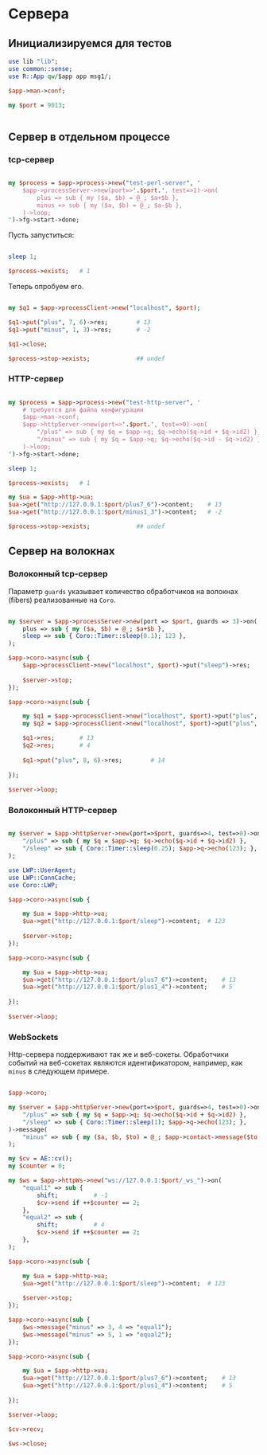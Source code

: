 # Сервера

## Инициализируемся для тестов

```perl
use lib "lib";
use common::sense;
use R::App qw/$app app msg1/;

$app->man->conf;

my $port = 9013;



```

## Сервер в отдельном процессе

### tcp-сервер

```perl

my $process = $app->process->new("test-perl-server", '
	$app->processServer->new(port=>'.$port.', test=>1)->on(
		plus => sub { my ($a, $b) = @_; $a+$b },
		minus => sub { my ($a, $b) = @_; $a-$b },
	)->loop;
')->fg->start->done;

```

Пусть запуститься:

```perl

sleep 1;

$process->exists;	# 1

```

Теперь опробуем его.

```perl

my $q1 = $app->processClient->new("localhost", $port);

$q1->put("plus", 7, 6)->res;		# 13
$q1->put("minus", 1, 3)->res;		# -2

$q1->close;

$process->stop->exists;				## undef


```

### HTTP-сервер

```perl

my $process = $app->process->new("test-http-server", '
	# требуется для файла конфигурации
	$app->man->conf;
	$app->httpServer->new(port=>'.$port.', test=>0)->on(
		"/plus" => sub { my $q = $app->q; $q->echo($q->id + $q->id2) },
		"/minus" => sub { my $q = $app->q; $q->echo($q->id - $q->id2) },
	)->loop;
')->fg->start->done;

sleep 1;

$process->exists;	# 1

my $ua = $app->http->ua;
$ua->get("http://127.0.0.1:$port/plus7_6")->content;	# 13
$ua->get("http://127.0.0.1:$port/minus1_3")->content;	# -2

$process->stop->exists;				## undef

```

## Сервер на волокнах

### Волоконный tcp-сервер

Параметр `guards` указывает количество обработчиков на волокнах (fibers) реализованные на `Coro`.

```perl

my $server = $app->processServer->new(port => $port, guards => 3)->on(
	plus => sub { my ($a, $b) = @_; $a+$b },
	sleep => sub { Coro::Timer::sleep(0.1); 123 },
);

$app->coro->async(sub {
	$app->processClient->new("localhost", $port)->put("sleep")->res;	# 123
	
	$server->stop;
});

$app->coro->async(sub {

	my $q1 = $app->processClient->new("localhost", $port)->put("plus", 7, 6);
	my $q2 = $app->processClient->new("localhost", $port)->put("plus", 1, 3);

	$q1->res;		# 13
	$q2->res;		# 4
	
	$q1->put("plus", 8, 6)->res;		# 14
	
});
	
$server->loop;


```

### Волоконный HTTP-сервер

```perl

my $server = $app->httpServer->new(port=>$port, guards=>4, test=>0)->on(
	"/plus" => sub { my $q = $app->q; $q->echo($q->id + $q->id2) },
	"/sleep" => sub { Coro::Timer::sleep(0.25); $app->q->echo(123); },
);

use LWP::UserAgent;
use LWP::ConnCache;
use Coro::LWP;

$app->coro->async(sub {

	my $ua = $app->http->ua;
	$ua->get("http://127.0.0.1:$port/sleep")->content;	# 123
	
	$server->stop;
});

$app->coro->async(sub {

	my $ua = $app->http->ua;
	$ua->get("http://127.0.0.1:$port/plus7_6")->content;	# 13
	$ua->get("http://127.0.0.1:$port/plus1_4")->content;	# 5
	
});
	
$server->loop;


```

### WebSockets

Http-сервера поддерживают так же и веб-сокеты.
Обработчики событий на веб-сокетах являются идентификатором, например, как `minus` в следующем примере.

```perl

$app->coro;

my $server = $app->httpServer->new(port=>$port, guards=>4, test=>0)->on(
	"/plus" => sub { my $q = $app->q; $q->echo($q->id + $q->id2) },
	"/sleep" => sub { Coro::Timer::sleep(1); $app->q->echo(123); },
)->message(
	"minus" => sub { my ($a, $b, $to) = @_; $app->contact->message($to => $a-$b) },
);

my $cv = AE::cv();
my $counter = 0;

my $ws = $app->httpWs->new("ws://127.0.0.1:$port/_ws_")->on(
	"equal1" => sub {
		shift;			# -1
		$cv->send if ++$counter == 2;
	},
	"equal2" => sub {
		shift;			# 4
		$cv->send if ++$counter == 2;
	},
);

$app->coro->async(sub {

	my $ua = $app->http->ua;
	$ua->get("http://127.0.0.1:$port/sleep")->content;	# 123
	
	$server->stop;
});

$app->coro->async(sub {
	$ws->message("minus" => 3, 4 => "equal1");
	$ws->message("minus" => 5, 1 => "equal2");
});

$app->coro->async(sub {

	my $ua = $app->http->ua;
	$ua->get("http://127.0.0.1:$port/plus7_6")->content;	# 13
	$ua->get("http://127.0.0.1:$port/plus1_4")->content;	# 5
	
});

$server->loop;

$cv->recv;

$ws->close;